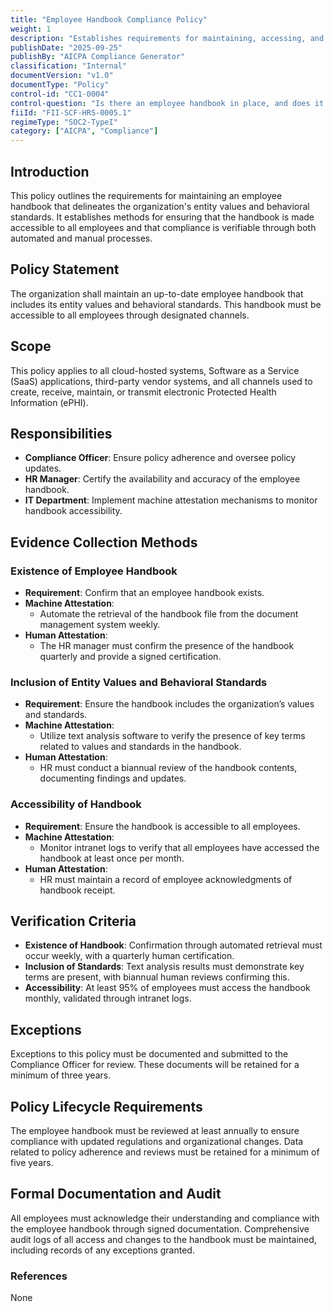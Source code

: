 ```yaml
---
title: "Employee Handbook Compliance Policy"
weight: 1
description: "Establishes requirements for maintaining, accessing, and verifying compliance with the employee handbook."
publishDate: "2025-09-25"
publishBy: "AICPA Compliance Generator"
classification: "Internal"
documentVersion: "v1.0"
documentType: "Policy"
control-id: "CC1-0004"
control-question: "Is there an employee handbook in place, and does it include the organization's entity values and behavioral standards? If yes, how is it made available for all employees?"
fiiId: "FII-SCF-HRS-0005.1"
regimeType: "SOC2-TypeI"
category: ["AICPA", "Compliance"]
---
```


## Introduction
This policy outlines the requirements for maintaining an employee handbook that delineates the organization's entity values and behavioral standards. It establishes methods for ensuring that the handbook is made accessible to all employees and that compliance is verifiable through both automated and manual processes.

## Policy Statement
The organization shall maintain an up-to-date employee handbook that includes its entity values and behavioral standards. This handbook must be accessible to all employees through designated channels.

## Scope
This policy applies to all cloud-hosted systems, Software as a Service (SaaS) applications, third-party vendor systems, and all channels used to create, receive, maintain, or transmit electronic Protected Health Information (ePHI).

## Responsibilities
- **Compliance Officer**: Ensure policy adherence and oversee policy updates.
- **HR Manager**: Certify the availability and accuracy of the employee handbook.
- **IT Department**: Implement machine attestation mechanisms to monitor handbook accessibility.

## Evidence Collection Methods

### Existence of Employee Handbook
- **Requirement**: Confirm that an employee handbook exists.
- **Machine Attestation**: 
  - Automate the retrieval of the handbook file from the document management system weekly.
- **Human Attestation**: 
  - The HR manager must confirm the presence of the handbook quarterly and provide a signed certification.

### Inclusion of Entity Values and Behavioral Standards
- **Requirement**: Ensure the handbook includes the organization’s values and standards.
- **Machine Attestation**: 
  - Utilize text analysis software to verify the presence of key terms related to values and standards in the handbook.
- **Human Attestation**: 
  - HR must conduct a biannual review of the handbook contents, documenting findings and updates.

### Accessibility of Handbook
- **Requirement**: Ensure the handbook is accessible to all employees.
- **Machine Attestation**: 
  - Monitor intranet logs to verify that all employees have accessed the handbook at least once per month.
- **Human Attestation**: 
  - HR must maintain a record of employee acknowledgments of handbook receipt.

## Verification Criteria
- **Existence of Handbook**: Confirmation through automated retrieval must occur weekly, with a quarterly human certification.
- **Inclusion of Standards**: Text analysis results must demonstrate key terms are present, with biannual human reviews confirming this.
- **Accessibility**: At least 95% of employees must access the handbook monthly, validated through intranet logs.

## Exceptions
Exceptions to this policy must be documented and submitted to the Compliance Officer for review. These documents will be retained for a minimum of three years.

## Policy Lifecycle Requirements
The employee handbook must be reviewed at least annually to ensure compliance with updated regulations and organizational changes. Data related to policy adherence and reviews must be retained for a minimum of five years.

## Formal Documentation and Audit
All employees must acknowledge their understanding and compliance with the employee handbook through signed documentation. Comprehensive audit logs of all access and changes to the handbook must be maintained, including records of any exceptions granted.

### References
None
```